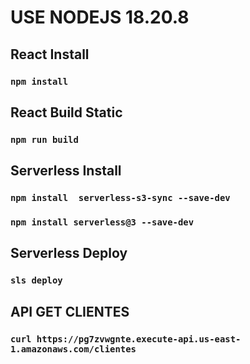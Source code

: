 
# USE NODEJS 18.20.8

## React Install

### `npm install`

## React Build Static

### `npm run build`

## Serverless Install
### `npm install  serverless-s3-sync --save-dev`
### `npm install serverless@3 --save-dev`

## Serverless Deploy

### `sls deploy`

## API GET CLIENTES

### `curl https://pg7zvwgnte.execute-api.us-east-1.amazonaws.com/clientes`